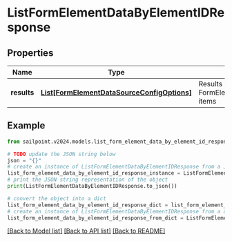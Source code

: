# ListFormElementDataByElementIDResponse


## Properties

Name | Type | Description | Notes
------------ | ------------- | ------------- | -------------
**results** | [**List[FormElementDataSourceConfigOptions]**](FormElementDataSourceConfigOptions.md) | Results holds a list of FormElementDataSourceConfigOptions items | [optional] 

## Example

```python
from sailpoint.v2024.models.list_form_element_data_by_element_id_response import ListFormElementDataByElementIDResponse

# TODO update the JSON string below
json = "{}"
# create an instance of ListFormElementDataByElementIDResponse from a JSON string
list_form_element_data_by_element_id_response_instance = ListFormElementDataByElementIDResponse.from_json(json)
# print the JSON string representation of the object
print(ListFormElementDataByElementIDResponse.to_json())

# convert the object into a dict
list_form_element_data_by_element_id_response_dict = list_form_element_data_by_element_id_response_instance.to_dict()
# create an instance of ListFormElementDataByElementIDResponse from a dict
list_form_element_data_by_element_id_response_from_dict = ListFormElementDataByElementIDResponse.from_dict(list_form_element_data_by_element_id_response_dict)
```
[[Back to Model list]](../README.md#documentation-for-models) [[Back to API list]](../README.md#documentation-for-api-endpoints) [[Back to README]](../README.md)


